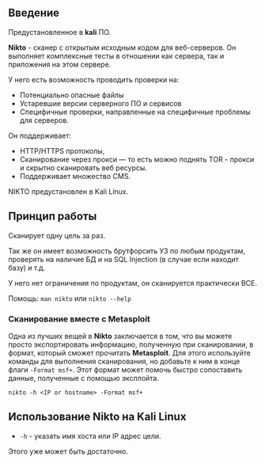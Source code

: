 ## Введение 

Предустановленное в **kali** ПО.

**Nikto** - сканер с открытым исходным кодом для веб-серверов. Он выполняет комплексные тесты в отношении как сервера, так и приложения на этом сервере.

У него есть возможность проводить проверки на:

- Потенциально опасные файлы
- Устаревшие версии серверного ПО и сервисов
- Специфичные проверки, направленные на специфичные проблемы для серверов.

Он поддерживает:

- HTTP/HTTPS протоколы,
- Сканирование через прокси — то есть можно поднять TOR - прокси и скрытно сканировать веб ресурсы.
- Поддерживает множество CMS.

NIKTO предустановлен в Kali Linux.

## **Принцип работы**

Сканирует одну цель за раз.

Так же он имеет возможность брутфорсить УЗ по любым продуктам, проверять на наличие БД и на SQL Injection (в случае если находит базу) и т.д.

У него нет ограничения по продуктам, он сканируется практически ВСЕ.

Помощь:
`man nikto` или `nikto --help`

### Сканирование вместе с Metasploit

Одна из лучших вещей в **Nikto** заключается в том, что вы можете просто экспортировать информацию, полученную при сканировании, в формат, который сможет прочитать **Metasploit**. Для этого используйте команды для выполнения сканирования, но добавьте к ним в конце флаги `-Format msf+`. Этот формат может помочь быстро сопоставить данные, полученные с помощью эксплойта.

```
nikto -h <IP or hostname> -Format msf+
```

## Использование Nikto на Kali Linux

- `-h` - указать имя хоста или IP адрес цели.

Этого уже может быть достаточно.